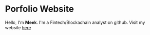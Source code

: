 # Porfolio Website

Hello, I'm **Meek**. I'm a Fintech/Blockachain analyst on github. Visit my website [here]()